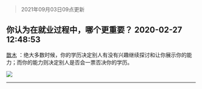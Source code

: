 > 2021年09月03日09点更新
<link rel="stylesheet" href="https://cdn.jsdelivr.net/gh/taotie6/sampleJSON@main/css/photo_show.css">


 ## 你认为在就业过程中，哪个更重要？ 2020-02-27 12:48:53

 [㪚木](https://www.coolapk.com/feed/16819798?shareKey=OTE0NDhkMmJhMTUxNjEzMTc1M2I~) ：绝大多数时候，你的学历决定别人有没有兴趣继续探讨和让你展示你的能力；而你的能力则决定别人是否会一票否决你的学历。 

<div class="album">
<img class="img-item" src="http://image.coolapk.com/feed/2019/0405/20/1081091_1554467447_4345@400x240.gif" />
</div>

 ------- 

